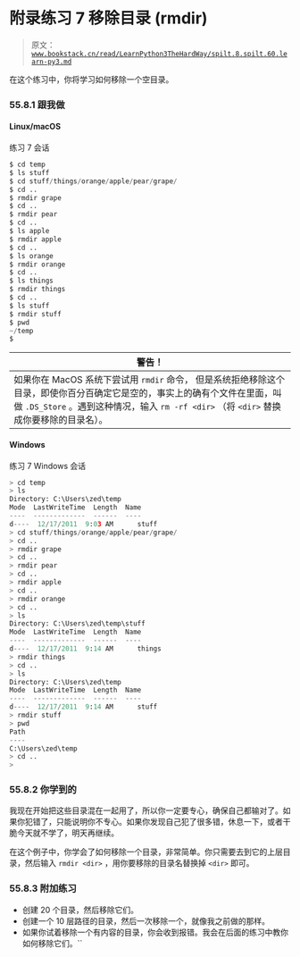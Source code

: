 # 附录练习 7 移除目录 (rmdir)

> 原文：[`www.bookstack.cn/read/LearnPython3TheHardWay/spilt.8.spilt.60.learn-py3.md`](https://www.bookstack.cn/read/LearnPython3TheHardWay/spilt.8.spilt.60.learn-py3.md)

在这个练习中，你将学习如何移除一个空目录。

### 55.8.1 跟我做

#### Linux/macOS

练习 7 会话

```py
$ cd temp
$ ls stuff
$ cd stuff/things/orange/apple/pear/grape/
$ cd ..
$ rmdir grape
$ cd ..
$ rmdir pear
$ cd ..
$ ls apple
$ rmdir apple
$ cd ..
$ ls orange
$ rmdir orange
$ cd ..
$ ls things
$ rmdir things
$ cd ..
$ ls stuff
$ rmdir stuff
$ pwd
~/temp
$
```

| 警告！ |
| --- |
| 如果你在 MacOS 系统下尝试用 `rmdir` 命令， 但是系统拒绝移除这个目录，即使你百分百确定它是空的，事实上的确有个文件在里面，叫做 `.DS_Store` 。遇到这种情况，输入 `rm -rf <dir>` （将 `<dir>` 替换成你要移除的目录名）。 |

#### Windows

练习 7 Windows 会话

```py
> cd temp
> ls
Directory: C:\Users\zed\temp
Mode  LastWriteTime  Length  Name
----  -------------  ------  ----
d----  12/17/2011  9:03 AM      stuff
> cd stuff/things/orange/apple/pear/grape/
> cd ..
> rmdir grape
> cd ..
> rmdir pear
> cd ..
> rmdir apple
> cd ..
> rmdir orange
> cd ..
> ls
Directory: C:\Users\zed\temp\stuff
Mode  LastWriteTime  Length  Name
----  -------------  ------  ----
d----  12/17/2011  9:14 AM      things
> rmdir things
> cd ..
> ls
Directory: C:\Users\zed\temp
Mode  LastWriteTime  Length  Name
----  -------------  ------  ----
d----  12/17/2011  9:14 AM      stuff
> rmdir stuff
> pwd
Path
----
C:\Users\zed\temp
> cd ..
>
```

### 55.8.2 你学到的

我现在开始把这些目录混在一起用了，所以你一定要专心，确保自己都输对了。如果你犯错了，只能说明你不专心。如果你发现自己犯了很多错，休息一下，或者干脆今天就不学了，明天再继续。

在这个例子中，你学会了如何移除一个目录，非常简单。你只需要去到它的上层目录，然后输入 `rmdir <dir>` ，用你要移除的目录名替换掉 `<dir>` 即可。

### 55.8.3 附加练习

*   创建 20 个目录，然后移除它们。
*   创建一个 10 层路径的目录，然后一次移除一个，就像我之前做的那样。
*   如果你试着移除一个有内容的目录，你会收到报错。我会在后面的练习中教你如何移除它们。``